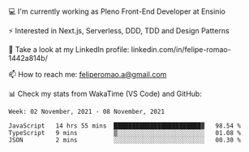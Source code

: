 💻 I'm currently working as Pleno Front-End Developer at Ensinio

⚡ Interested in Next.js, Serverless, DDD, TDD and Design Patterns

👥 Take a look at my LinkedIn profile: linkedin.com/in/felipe-romao-1442a814b/

📫 How to reach me: feliperomao.a@gmail.com

📊 Check my stats from WakaTime (VS Code) and GitHub:

<!--START_SECTION:waka-->
```text
Week: 02 November, 2021 - 08 November, 2021

JavaScript   14 hrs 55 mins  ████████████████████████▓   98.54 % 
TypeScript   9 mins          ▒░░░░░░░░░░░░░░░░░░░░░░░░   01.08 % 
JSON         2 mins          ░░░░░░░░░░░░░░░░░░░░░░░░░   00.30 % 
```
<!--END_SECTION:waka-->
